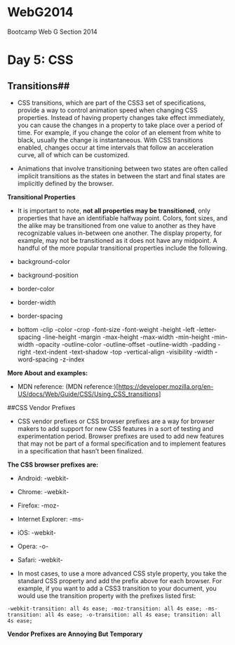 WebG2014
========

Bootcamp Web G Section 2014


Day 5: CSS 
=========================

## Transitions##

- CSS transitions, which are part of the CSS3 set of specifications, provide a way to control animation speed when changing CSS properties. Instead of having property changes take effect immediately, you can cause the changes in a property to take place over a period of time. For example, if you change the color of an element from white to black, usually the change is instantaneous. With CSS transitions enabled, changes occur at time intervals that follow an acceleration curve, all of which can be customized.

- Animations that involve transitioning between two states are often called implicit transitions as the states in between the start and final states are implicitly defined by the browser.


**Transitional Properties**

- It is important to note, **not all properties may be transitioned**, only properties that have an identifiable halfway point. Colors, font sizes, and the alike may be transitioned from one value to another as they have recognizable values in-between one another. The display property, for example, may not be transitioned as it does not have any midpoint. A handful of the more popular transitional properties include the following.

- background-color 
- background-position 
- border-color 
- border-width 
- border-spacing 
- bottom 
-clip 
-color 
-crop 
-font-size 
-font-weight 
-height 
-left 
-letter-spacing 
-line-height 
-margin 
-max-height 
-max-width 
-min-height 
-min-width 
-opacity 
-outline-color 
-outline-offset 
-outline-width 
-padding 
-right 
-text-indent 
-text-shadow 
-top 
-vertical-align 
-visibility 
-width 
-word-spacing 
-z-index


**More About and examples:**
- MDN reference: (MDN reference:)[https://developer.mozilla.org/en-US/docs/Web/Guide/CSS/Using_CSS_transitions]



##CSS Vendor Prefixes

- CSS vendor prefixes or CSS browser prefixes are a way for browser makers to add support for new CSS features in a sort of testing and experimentation period. Browser prefixes are used to add new features that may not be part of a formal specification and to implement features in a specification that hasn’t been finalized.

**The CSS browser prefixes are:**

- Android: -webkit-
- Chrome: -webkit-
- Firefox: -moz-
- Internet Explorer: -ms-
- iOS: -webkit-
- Opera: -o-
- Safari: -webkit-

- In most cases, to use a more advanced CSS style property, you take the standard CSS property and add the prefix above for each browser. For example, if you want to add a CSS3 transition to your document, you would use the transition property with the prefixes listed first:

`-webkit-transition: all 4s ease;
-moz-transition: all 4s ease;
-ms-transition: all 4s ease;
-o-transition: all 4s ease;
transition: all 4s ease;`

**Vendor Prefixes are Annoying But Temporary**



